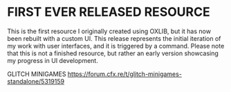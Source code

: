 # FIRST EVER RELEASED RESOURCE

This is the first resource I originally created using OXLIB, but it has now been rebuilt with a custom UI. This release represents the initial iteration of my work with user interfaces, and it is triggered by a command. Please note that this is not a finished resource, but rather an early version showcasing my progress in UI development.

GLITCH MINIGAMES
https://forum.cfx.re/t/glitch-minigames-standalone/5319159









